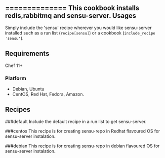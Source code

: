 ==============
This cookbook installs redis,rabbitmq and sensu-server.
Usages
------
Simply include the 'sensu' recipe wherever you would like sensu-server installed such as a run list (`recipe[sensu]`) or a cookbook (`include_recipe 'sensu'`).

Requirements
-----

Chef 11+

### Platform

* Debian, Ubuntu
* CentOS, Red Hat, Fedora, Amazon.

Recipes
-----
###default
Include the default recipe in a run list to get sensu-server.


###centos
This recipe is for creating sensu-repo in Redhat flavoured OS for sensu-server instalation.

###debian
This recipe is for creating sensu-repo in debian flavoured OS for sensu-server instalation.

